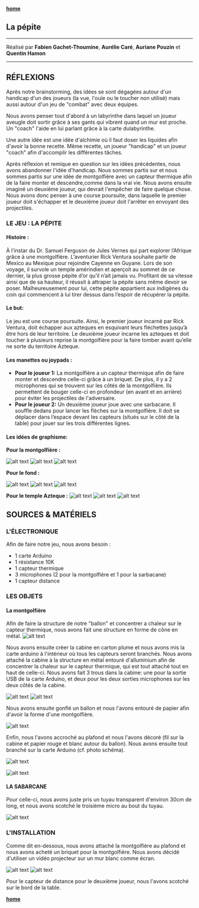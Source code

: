 
[**home**](../README.md)

## La pépite
---

Réalisé par **Fabien Gachet-Thoumine**, **Aurélie Caré**, **Auriane Pouzin** et **Quentin Hamon**

---

## RÉFLEXIONS


Après notre brainstorming, des idées se sont dégagées autour d'un handicap d'un des joueurs (la vue, l'ouïe ou le toucher non utilisé) mais aussi autour d'un jeu de "combat" avec deux équipes.

Nous avons penser tout d'abord à un labyrinthe dans laquel un joueur aveugle doit sortir grâce à ses gants qui vibrent quand un mur est proche. Un "coach" l'aide en lui parlant grâce à la carte dulabyrinthe.

Une autre idée est une idée d'alchimie où il faut doser les liquides afin d'avoir la bonne recette. Même recette, un joueur "handicap" et un joueur "coach" afin d'accomplir les différentes tâches.

Après réflexion et remique en question sur les idées précédentes, nous avons abandonner l'idée d'handicap. Nous sommes partis sur  et nous sommes partis sur une idée de montgolfière avec un capteur thermique afin de la faire monter et descendre,comme dans la vrai vie. Nous avons ensuite imaginé un deuxième joueur, qui devrait l'empêcher de faire quelque chose. Nous avons donc penser à une course poursuite, dans laquelle le premier joueur doit s'échapper et le deuxième joueur doit l'arrêter en envoyant des projectiles.

### LE JEU : LA PÉPITE

#### Histoire :

À l’instar du Dr. Samuel Ferguson de Jules Vernes
qui part explorer l’Afrique grâce à une montgolfière.
L’aventurier Rick Ventura souhaite partir de Mexico au
Mexique pour rejoindre Cayenne en Guyane. Lors de
son voyage, il survole un temple amérindien et aperçoit
au sommet de ce dernier, la plus grosse pépite d’or
qu’il n’ait jamais vu. Profitant de sa vitesse ainsi que
de sa hauteur, il réussit à attraper la pépite sans même
devoir se poser. Malheureusement pour lui, cette pépite
appartient aux indigènes du coin qui commencent à lui
tirer dessus dans l’espoir de récupérer la pépite.

#### Le but: 

Le jeu est une course poursuite. Ainsi, le premier joueur
incarné par Rick Ventura, doit échapper aux azteques en
esquivant leurs fléchettes jusqu’à être hors de leur territoire.
Le deuxième joueur incarne les azteques et doit toucher à
plusieurs reprise la montgolfière pour la faire tomber avant
qu’elle ne sorte du territoire Azteque.

#### Les manettes ou joypads : 

* **Pour le joueur 1:** La montgolfière a un capteur thermique afin de faire monter et descendre celle-ci grâce à un briquet. De plus, il y a 2 microphones qui se trouvent sur les côtés de la montgolfière. Ils permettent de bouger celle-ci en profondeur (en avant et en arrière) pour éviter les projectiles de l'adversaire.
* **Pour le joueur 2:** Un deuxième joueur joue avec une
sarbacane. Il souffle dedans pour lancer les flèches sur
la montgolfière. Il doit se déplacer dans l’espace devant
les capteurs (situés sur le côté de la table) pour jouer
sur les trois différentes lignes.

#### Les idées de graphisme:

**Pour la montgolfière :**

![alt text](Photos/mont1.jpg "Montgolfiere")
![alt text](Photos/mont2.jpg "Montgolfiere2")
![alt text](Photos/mont3.jpg "Montgolfiere3")

**Pour le fond :**

![alt text](Photos/fond1.jpeg "Background")
![alt text](Photos/fond2.jpg "Background2")
![alt text](Photos/fond3.jpg "Background2")

**Pour le temple Azteque :**
![alt text](Photos/temple1.jpg "Temple")
![alt text](Photos/temple2.jpg "Temple")
![alt text](Photos/temple3.jpeg "Temple")


## SOURCES & MATÉRIELS
### L'ÉLECTRONIQUE
Afin de faire notre jeu, nous avons besoin :

* 1 carte Arduino
* 1 résistance 10K
* 1 capteur thermique
* 3 microphones (2 pour la montgolfière et 1 pour la sarbacane)
* 1 capteur distance

### LES OBJETS
#### La montgolfière
Afin de faire la structure de notre "ballon" et concentrer a chaleur sur le capteur thermique, nous avons fait une structure en forme de cône en métal.
![alt text](Photos/structure.jpg "Structure")

Nous avons ensuite créer la cabine en carton plume et nous avons mis la carte arduino à l'intérieur où tous les capteurs seront branchés. Nous avons attaché la cabine à la structure en métal entouré d'alluminium afin de concentrer la chaleur sur le capteur thermique, qui est tout attaché tout en haut de celle-ci. Nous avons fait 3 trous dans la cabine: une pour la sortie USB de la carte Arduino, et deux pour les deux sorties microphones sur les deux côtés de la cabine.

![alt text](Photos/structure3.jpg "Structure1")
![alt text](Photos/structure4.jpg "Structure4")


Nous avons ensuite gonflé un ballon et nous l'avons entouré de papier afin d'avoir la forme d'une montgolfière.

![alt text](Photos/structure2.jpg "Structure2")

Enfin, nous l'avons accroché au plafond et nous l'avons décoré (fil sur la cabine et papier rouge et blanc autour du ballon). Nous avons ensuite tout branché sur la carte Arduino (cf. photo schéma).

![alt text](Photos/circuit.png "Circuit")


![alt text](Photos/structure5.jpg "Structure5")

#### LA SABARCANE
Pour celle-ci, nous avons juste pris un tuyau transparent d'environ 30cm de long, et nous avons scotché le troisième micro au bout du tuyau.

![alt text](Photos/sarbacane.jpg "Sarbacane")

### L'INSTALLATION
Comme dit en-dessous, nous avons attaché la montgolfière au plafond et nous avons acheté un briquet pour la montgolfière.
Nous avons décidé d'utiliser un vidéo projecteur sur un mur blanc comme écran.

![alt text](Photos/installation2.jpg "Installation2")
![alt text](Photos/installation.jpg "Installation")

Pour le capteur de distance pour le deuxième joueur, nous l'avons scotché sur le bord de la table. 

[**home**](../README.md)


